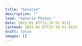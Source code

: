 ```yaml
---
title: "Galerie"
description: ""
lead: "Galerie Photos."
date: 2022-01-07T22:19:51.911Z
lastmod: 2022-01-07T22:19:51.911Z
draft: false
images: []
---
```

